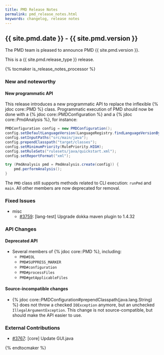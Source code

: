 ```yaml
---
title: PMD Release Notes
permalink: pmd_release_notes.html
keywords: changelog, release notes
---
```


## {{ site.pmd.date }} - {{ site.pmd.version }}

The PMD team is pleased to announce PMD {{ site.pmd.version }}.

This is a {{ site.pmd.release_type }} release.

{% tocmaker is_release_notes_processor %}

### New and noteworthy


#### New programmatic API

This release introduces a new programmatic API to replace the inflexible {% jdoc core::PMD %} class.
Programmatic execution of PMD should now be done with a {% jdoc core::PMDConfiguration %}
and a {% jdoc core::PmdAnalysis %}, for instance:
```java
PMDConfiguration config = new PMDConfiguration();
config.setDefaultLanguageVersion(LanguageRegistry.findLanguageVersionByTerseName("java 11"));
config.setInputPaths("src/main/java");
config.prependClasspath("target/classes");
config.setMinimumPriority(RulePriority.HIGH);
config.setRuleSets("rulesets/java/quickstart.xml");
config.setReportFormat("xml");

try (PmdAnalysis pmd = PmdAnalysis.create(config)) {
    pmd.performAnalysis();
}
```

The `PMD` class still supports methods related to CLI execution: `runPmd` and `main`.
All other members are now deprecated for removal.

### Fixed Issues

*   misc
    *   [#3759](https://github.com/pmd/pmd/issues/3759): \[lang-test] Upgrade dokka maven plugin to 1.4.32

### API Changes

#### Deprecated API

* Several members of {% jdoc core::PMD %}, including:
  - `PMD#EOL`
  - `PMD#SUPPRESS_MARKER`
  - `PMD#configuration`
  - `PMD#processFiles`
  - `PMD#getApplicableFiles`

#### Source-incompatible changes

* {% jdoc core::PMDConfiguration#prependClasspath(java.lang.String) %} does not throw
a checked `IOException` anymore, but an unchecked `IllegalArgumentException`. This change
is not source-compatible, but should make the API easier to use.

### External Contributions

*   [#3767](https://github.com/pmd/pmd/pull/3767): \[core] Update GUI.java

{% endtocmaker %}

